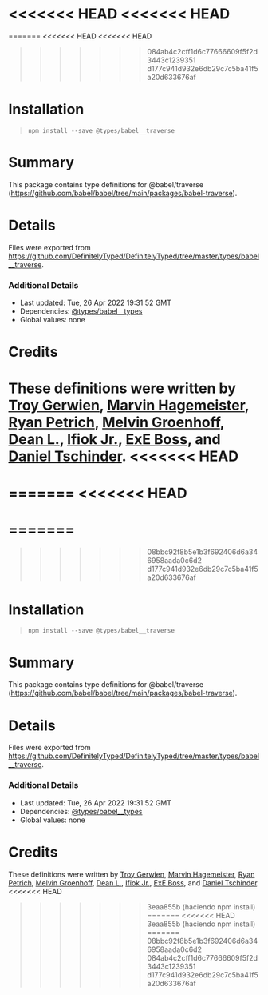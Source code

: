 <<<<<<< HEAD
<<<<<<< HEAD
=======
=======
<<<<<<< HEAD
<<<<<<< HEAD
>>>>>>> 084ab4c2cff1d6c77666609f5f2d3443c1239351
>>>>>>> d177c941d932e6db29c7c5ba41f5a20d633676af
# Installation
> `npm install --save @types/babel__traverse`

# Summary
This package contains type definitions for @babel/traverse (https://github.com/babel/babel/tree/main/packages/babel-traverse).

# Details
Files were exported from https://github.com/DefinitelyTyped/DefinitelyTyped/tree/master/types/babel__traverse.

### Additional Details
 * Last updated: Tue, 26 Apr 2022 19:31:52 GMT
 * Dependencies: [@types/babel__types](https://npmjs.com/package/@types/babel__types)
 * Global values: none

# Credits
These definitions were written by [Troy Gerwien](https://github.com/yortus), [Marvin Hagemeister](https://github.com/marvinhagemeister), [Ryan Petrich](https://github.com/rpetrich), [Melvin Groenhoff](https://github.com/mgroenhoff), [Dean L.](https://github.com/dlgrit), [Ifiok Jr.](https://github.com/ifiokjr), [ExE Boss](https://github.com/ExE-Boss), and [Daniel Tschinder](https://github.com/danez).
<<<<<<< HEAD
=======
=======
<<<<<<< HEAD
=======
=======
=======
>>>>>>> 08bbc92f8b5e1b3f692406d6a346958aada0c6d2
>>>>>>> d177c941d932e6db29c7c5ba41f5a20d633676af
# Installation
> `npm install --save @types/babel__traverse`

# Summary
This package contains type definitions for @babel/traverse (https://github.com/babel/babel/tree/main/packages/babel-traverse).

# Details
Files were exported from https://github.com/DefinitelyTyped/DefinitelyTyped/tree/master/types/babel__traverse.

### Additional Details
 * Last updated: Tue, 26 Apr 2022 19:31:52 GMT
 * Dependencies: [@types/babel__types](https://npmjs.com/package/@types/babel__types)
 * Global values: none

# Credits
These definitions were written by [Troy Gerwien](https://github.com/yortus), [Marvin Hagemeister](https://github.com/marvinhagemeister), [Ryan Petrich](https://github.com/rpetrich), [Melvin Groenhoff](https://github.com/mgroenhoff), [Dean L.](https://github.com/dlgrit), [Ifiok Jr.](https://github.com/ifiokjr), [ExE Boss](https://github.com/ExE-Boss), and [Daniel Tschinder](https://github.com/danez).
<<<<<<< HEAD
>>>>>>> 3eaa855b (haciendo npm install)
=======
<<<<<<< HEAD
>>>>>>> 3eaa855b (haciendo npm install)
=======
>>>>>>> 08bbc92f8b5e1b3f692406d6a346958aada0c6d2
>>>>>>> 084ab4c2cff1d6c77666609f5f2d3443c1239351
>>>>>>> d177c941d932e6db29c7c5ba41f5a20d633676af
